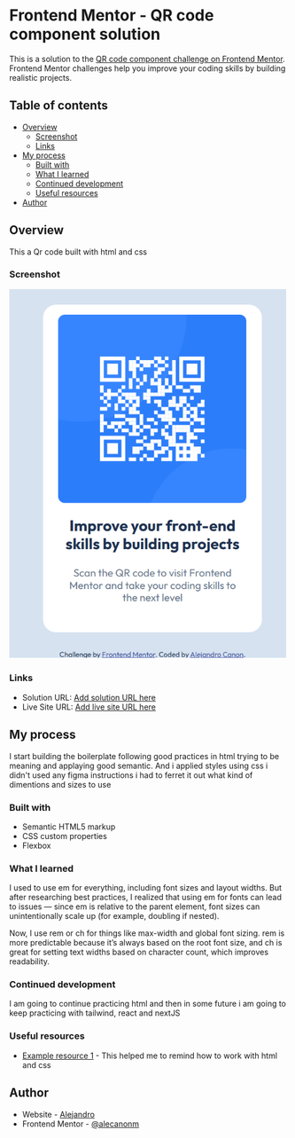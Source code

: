 # Frontend Mentor - QR code component solution

This is a solution to the [QR code component challenge on Frontend Mentor](https://www.frontendmentor.io/challenges/qr-code-component-iux_sIO_H). Frontend Mentor challenges help you improve your coding skills by building realistic projects.

## Table of contents

- [Overview](#overview)
  - [Screenshot](#screenshot)
  - [Links](#links)
- [My process](#my-process)
  - [Built with](#built-with)
  - [What I learned](#what-i-learned)
  - [Continued development](#continued-development)
  - [Useful resources](#useful-resources)
- [Author](#author)

## Overview

This a Qr code built with html and css

### Screenshot

<img src="./screenshot.png" alt="My solution screenshot" width="500" />

### Links

- Solution URL: [Add solution URL here](https://your-solution-url.com)
- Live Site URL: [Add live site URL here](https://your-live-site-url.com)

## My process

I start building the boilerplate following good practices in html trying to be meaning and applaying good semantic. And i applied styles using css i didn't used any figma instructions i had to ferret it out what kind of dimentions and sizes to use

### Built with

- Semantic HTML5 markup
- CSS custom properties
- Flexbox

### What I learned

I used to use em for everything, including font sizes and layout widths. But after researching best practices, I realized that using em for fonts can lead to issues — since em is relative to the parent element, font sizes can unintentionally scale up (for example, doubling if nested).

Now, I use rem or ch for things like max-width and global font sizing. rem is more predictable because it’s always based on the root font size, and ch is great for setting text widths based on character count, which improves readability.

### Continued development

I am going to continue practicing html and then in some future i am going to keep practicing with tailwind, react and nextJS

### Useful resources

- [Example resource 1](https://www.w3schools.com/) - This helped me to remind how to work with html and css

## Author

- Website - [Alejandro](https://www.your-site.com)
- Frontend Mentor - [@alecanonm](https://www.frontendmentor.io/profile/yourusername)
